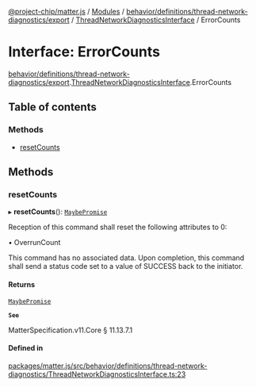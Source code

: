 [@project-chip/matter.js](../README.md) / [Modules](../modules.md) / [behavior/definitions/thread-network-diagnostics/export](../modules/behavior_definitions_thread_network_diagnostics_export.md) / [ThreadNetworkDiagnosticsInterface](../modules/behavior_definitions_thread_network_diagnostics_export.ThreadNetworkDiagnosticsInterface.md) / ErrorCounts

# Interface: ErrorCounts

[behavior/definitions/thread-network-diagnostics/export](../modules/behavior_definitions_thread_network_diagnostics_export.md).[ThreadNetworkDiagnosticsInterface](../modules/behavior_definitions_thread_network_diagnostics_export.ThreadNetworkDiagnosticsInterface.md).ErrorCounts

## Table of contents

### Methods

- [resetCounts](behavior_definitions_thread_network_diagnostics_export.ThreadNetworkDiagnosticsInterface.ErrorCounts.md#resetcounts)

## Methods

### resetCounts

▸ **resetCounts**(): [`MaybePromise`](../modules/util_export.md#maybepromise)

Reception of this command shall reset the following attributes to 0:

  • OverrunCount

This command has no associated data. Upon completion, this command shall send a status code set to a value
of SUCCESS back to the initiator.

#### Returns

[`MaybePromise`](../modules/util_export.md#maybepromise)

**`See`**

MatterSpecification.v11.Core § 11.13.7.1

#### Defined in

[packages/matter.js/src/behavior/definitions/thread-network-diagnostics/ThreadNetworkDiagnosticsInterface.ts:23](https://github.com/project-chip/matter.js/blob/6d3b6a5d957d88a9231d6ecab4bb41f8133112be/packages/matter.js/src/behavior/definitions/thread-network-diagnostics/ThreadNetworkDiagnosticsInterface.ts#L23)
